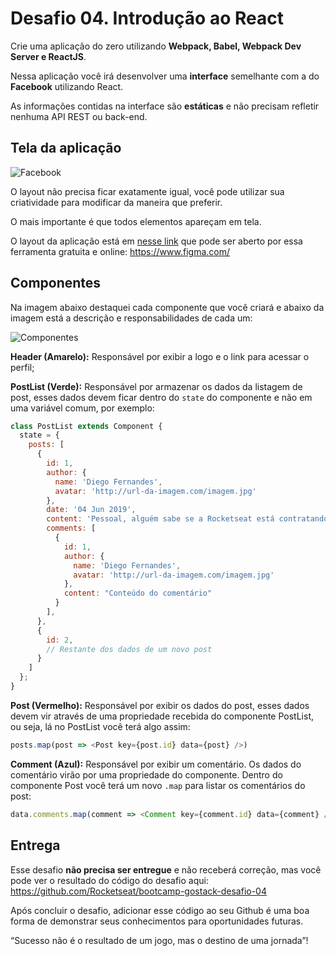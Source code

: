 # Desafio 04. Introdução ao React

Crie uma aplicação do zero utilizando **Webpack, Babel, Webpack Dev Server e ReactJS**.

Nessa aplicação você irá desenvolver uma **interface** semelhante com a do **Facebook** utilizando React.

As informações contidas na interface são **estáticas** e não precisam refletir nenhuma API REST ou back-end.

## Tela da aplicação

![Facebook](https://github.com/Rocketseat/bootcamp-gostack-desafio-04/blob/master/assets-desafio/facebook.png)

O layout não precisa ficar exatamente igual, você pode utilizar sua criatividade para modificar da maneira que preferir.

O mais importante é que todos elementos apareçam em tela.

O layout da aplicação está em [nesse link](assets-desafio/layout.sketch) que pode ser aberto por essa ferramenta gratuita e online: https://www.figma.com/

## Componentes

Na imagem abaixo destaquei cada componente que você criará e abaixo da imagem está a descrição e responsabilidades de cada um:

![Componentes](https://github.com/Rocketseat/bootcamp-gostack-desafio-04/blob/master/assets-desafio/components.png)

**Header (Amarelo):** Responsável por exibir a logo e o link para acessar o perfil;

**PostList (Verde):** Responsável por armazenar os dados da listagem de post, esses dados devem ficar dentro do `state` do componente e não em uma variável comum, por exemplo:

```js
class PostList extends Component {
  state = {
    posts: [
      {
        id: 1,
        author: {
          name: 'Diego Fernandes',
          avatar: 'http://url-da-imagem.com/imagem.jpg'
        },
        date: '04 Jun 2019',
        content: 'Pessoal, alguém sabe se a Rocketseat está contratando?',
        comments: [
          {
            id: 1,
            author: {
              name: 'Diego Fernandes',
              avatar: 'http://url-da-imagem.com/imagem.jpg'
            },
            content: "Conteúdo do comentário"
          }
        ],
      },
      {
        id: 2,
        // Restante dos dados de um novo post
      }
    ]
  };
}
```

**Post (Vermelho):** Responsável por exibir os dados do post, esses dados devem vir através de uma propriedade recebida do componente PostList, ou seja, lá no PostList você terá algo assim:

```js
posts.map(post => <Post key={post.id} data={post} />)
```

**Comment (Azul):** Responsável por exibir um comentário. Os dados do comentário virão por uma propriedade do componente. Dentro do componente Post você terá um novo `.map` para listar os comentários do post:

```js
data.comments.map(comment => <Comment key={comment.id} data={comment} />)
```

## Entrega

Esse desafio **não precisa ser entregue** e não receberá correção, mas você pode ver o resultado do código do desafio aqui: https://github.com/Rocketseat/bootcamp-gostack-desafio-04

Após concluir o desafio, adicionar esse código ao seu Github é uma boa forma de demonstrar seus conhecimentos para oportunidades futuras.

“Sucesso não é o resultado de um jogo, mas o destino de uma jornada”!
